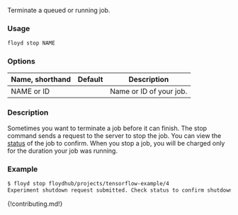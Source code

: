 Terminate a queued or running job.

### Usage
```bash
floyd stop NAME
```

### Options
| Name, shorthand | Default | Description |
| --------------- | ------- | ----------- |
| NAME or ID |      | Name or ID of your job. |

### Description
Sometimes you want to terminate a job before it can finish. The stop command sends a request 
to the server to stop the job. You can view the [status](./status) of the job to confirm. When you stop 
a job, you will be charged only for the duration your job was running.

### Example
```bash
$ floyd stop floydhub/projects/tensorflow-example/4
Experiment shutdown request submitted. Check status to confirm shutdown
```

{!contributing.md!}
